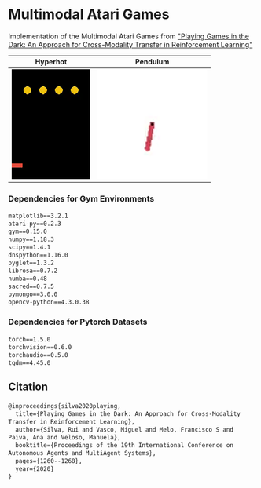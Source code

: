 # Multimodal Atari Games
Implementation of the Multimodal Atari Games from ["Playing Games in the Dark: An Approach for Cross-Modality Transfer in Reinforcement Learning"](https://arxiv.org/abs/1911.12851)

  
Hyperhot           |  Pendulum
:-------------------------:|:-------------------------:
![](images/hyperhot_game.gif)  |  ![](images/pendulum_game.gif)


### Dependencies for Gym Environments
```
matplotlib==3.2.1
atari-py==0.2.3
gym==0.15.0
numpy==1.18.3
scipy==1.4.1
dnspython==1.16.0
pyglet==1.3.2
librosa==0.7.2
numba==0.48
sacred==0.7.5
pymongo==3.0.0
opencv-python==4.3.0.38
```

### Dependencies for Pytorch Datasets
```
torch==1.5.0
torchvision==0.6.0
torchaudio==0.5.0
tqdm==4.45.0
```


## Citation
```
@inproceedings{silva2020playing,
  title={Playing Games in the Dark: An Approach for Cross-Modality Transfer in Reinforcement Learning},
  author={Silva, Rui and Vasco, Miguel and Melo, Francisco S and Paiva, Ana and Veloso, Manuela},
  booktitle={Proceedings of the 19th International Conference on Autonomous Agents and MultiAgent Systems},
  pages={1260--1268},
  year={2020}
}
```
